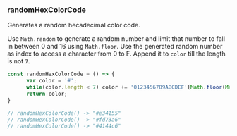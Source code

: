 ### randomHexColorCode

Generates a random hecadecimal color code.

Use `Math.random` to generate a random number and limit that number to fall in between 0 and 16 using `Math.floor`. Use the generated random number as index to access a character from 0 to F. Append it to `color` till the length is not `7`.  

```js
const randomHexColorCode = () => {
	  var color = '#';
	  while(color.length < 7) color += '0123456789ABCDEF'[Math.floor(Math.random() * 16)];
	  return color;
}

// randomHexColorCode() -> "#e34155"
// randomHexColorCode() -> "#fd73a6"
// randomHexColorCode() -> "#4144c6"
```